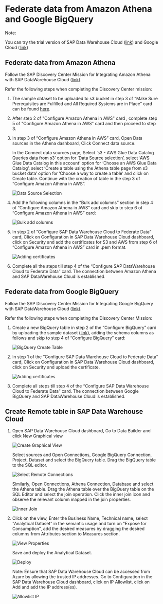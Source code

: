# **Federate data from Amazon Athena and Google BigQuery**

Note:

You can try the trial version of SAP Data Warehouse Cloud ([link](https://www.sap.com/products/data-warehouse-cloud/trial.html)) and Google Cloud ([link](https://cloud.google.com/free/))

## **Federate data from Amazon Athena**

Follow the SAP Discovery Center Mission for Integrating Amazon Athena with SAP DataWarehouse Cloud ([link](https://discovery-center.cloud.sap/missiondetail/3401/3441/)). 

Refer the following steps when completing the Discovery Center mission:

1.	The sample dataset to be uploaded to s3 bucket in step 3 of “Make Sure Prerequisites are Fulfilled and All Required Systems are in Place” card can be found [here](../Linear-Regression/datasets/10kSalesRecordsAthena.csv).

2.  After step 2 of "Configure Amazon Athena in AWS" card , complete step 5 of "Configure Amazon Athena in AWS" card and then proceed to step 3.

3.	In step 3 of “Configure Amazon Athena in AWS” card, Open Data sources in the Athena dashboard, Click Connect data source.

    In the Connect data sources page, Select ‘s3 - AWS Glue Data Catalog Queries data from s3’ option for ‘Data Source selection’, select ‘AWS Glue Data Catalog in this account’ option for ‘Choose an AWS Glue Data Catalog’, select ‘Create a table using the Athena table page from s3 bucket data’ option for ‘Choose a way to create a table’ and click on Create table. Continue with the creation of table in the step 3 of “Configure Amazon Athena in AWS”.

    ![Data Source Selection](../images/data_source.png)


4.	Add the following columns in the “Bulk add columns” section in step 4 of “Configure Amazon Athena in AWS” card and skip to step 6 of “Configure Amazon Athena in AWS” card:

    ![Bulk add columns](../images/athena_columns.png)


5.	In step 2 of “Configure SAP Data Warehouse Cloud to Federate Data” card, Click on Configuration in SAP Data Warehouse Cloud dashboard, click on Security and add the certificates for S3 and AWS from step 6 of “Configure Amazon Athena in AWS” card in .pem format.

    ![Adding certificates](../images/certificates.png)


6.	Complete all the steps till step 4 of the “Configure SAP DataWarehouse Cloud to Federate Data” card. The connection between Amazon Athena and SAP DataWarehouse Cloud is established.


## **Federate data from Google BigQuery**

Follow the SAP Discovery Center Mission for Integrating Google BigQuery with SAP DataWarehouse Cloud ([link](https://discovery-center.cloud.sap/missiondetail/3409/3449/)). 

Refer the following steps when completing the Discovery Center Mission:

1.	Create a new BigQuery table in step 2 of the “Configure BigQuery” card by uploading the sample dataset ([link](../Linear-Regression/datasets/10kSalesRecordsGCP.csv)), adding the schema columns as follows and skip to step 4 of “Configure BigQuery” card:

    ![BigQuery Create Table](../images/bigquery_create_table.png)


2.	In step 1 of the “Configure SAP Data Warehouse Cloud to Federate Data” card, Click on Configuration in SAP Data Warehouse Cloud dashboard, click on Security and upload the certificate.

    ![Adding certificates](../images/certificates.png)


3.  Complete all steps till step 4 of the “Configure SAP Data Warehouse Cloud to Federate Data” card. The connection between Google BigQuery and SAP DataWarehouse Cloud is established.


## **Create Remote table in SAP Data Warehouse Cloud**

1.  Open SAP Data Warehouse Cloud dashboard, Go to Data Builder and click New Graphical view

    ![Create Graphical View](../images/graphical.png)


    Select sources and Open Connections, Google BigQuery Connection, Project, Dataset and select the BigQuery table. Drag the BigQuery table to the SQL editor.

    ![Select Remote Connections](../images/remote_sources.jpg)


    Similarly, Open Connections, Athena Connection, Database and select the Athena table. Drag the Athena table over the BigQuery table on the SQL Editor and select the join operation. Click the inner join icon and observe the relevant column mapped in the join properties.

    ![Inner Join](../images/join.png)


2.  Click on the view, Enter the Business Name, Technical name, select "Analytical Dataset" in the semantic usage and turn on "Expose for Consumption", add the desired measures by dragging the desired columns from Attributes section to Measures section. 

    ![View Properties](../images/view.png)


    Save and deploy the Analytical Dataset.

    ![Deploy](../images/save.png)

    Note: Ensure that SAP Data Warehouse Cloud can be accessed from Azure by allowing the trusted IP addresses. Go to Configuration in the SAP Data Warehouse Cloud dashboard, click on IP Allowlist, click on Add and add the IP address(es).

    ![Allowlist IP](../images/allowlist_ip.png)



